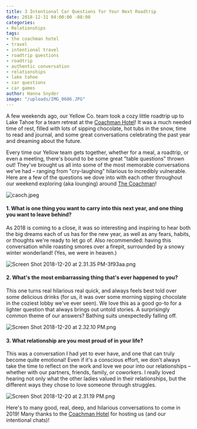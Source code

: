 ```yaml
---
title: 3 Intentional Car Questions for Your Next Roadtrip
date: 2018-12-31 04:00:00 -08:00
categories:
- Relationships
tags:
- the coachman hotel
- travel
- intentional travel
- roadtrip questions
- roadtrip
- authentic conversation
- relationships
- lake tahoe
- car questions
- car games
author: Hanna Snyder
image: "/uploads/IMG_0686.JPG"
---
```


A few weekends ago, our Yellow Co. team took a cozy little roadtrip up to Lake Tahoe for a team retreat at the [Coachman Hotel](https://coachmantahoe.com/)! It was a much needed time of rest, filled with lots of sipping chocolate, hot tubs in the snow, time to read and journal, and some great conversations celebrating the past year and dreaming about the future. 

Every time our Yellow team gets together, whether for a meal, a roadtrip, or even a meeting, there's bound to be some great "table questions" thrown out! They've brought us all into some of the most memorable conversations we've had – ranging from "cry-laughing" hilarious to incredibly vulnerable. Here are a few of the questions we dove into with each other throughout our weekend exploring (aka lounging) around [The Coachman](https://coachmantahoe.com/)!

![caoch.jpeg](/uploads/caoch.jpeg)

#### 1. What is one thing you want to carry into this next year, and one thing you want to leave behind?

As 2018 is coming to a close, it was so interesting and inspiring to hear both the big dreams each of us has for the new year, as well as any fears, habits, or thoughts we're ready to let go of. Also recommended: having this conversation while roasting smores over a firepit, surrounded by a snowy winter wonderland! (Yes, we were in heaven.)

![Screen Shot 2018-12-20 at 2.31.35 PM-3f93aa.png](/uploads/Screen%20Shot%202018-12-20%20at%202.31.35%20PM-3f93aa.png)

#### 2. What's the most embarrassing thing that's ever happened to you?

This one turns real hilarious real quick, and always feels best told over some delicious drinks (for us, it was over some morning sipping chocolate in the coziest lobby we've ever seen). We love this as a good go-to for a lighter question that always brings out untold stories. A surprisingly common theme of our answers? Bathing suits unexpectedly falling off. 

![Screen Shot 2018-12-20 at 2.32.10 PM.png](/uploads/Screen%20Shot%202018-12-20%20at%202.32.10%20PM.png)

#### 3. What relationship are you most proud of in your life?

This was a conversation I had yet to ever have, and one that can truly become quite emotional! Even if it's a conscious effort, we don't always take the time to reflect on the work and love we pour into our relationships – whether with our partners, friends, family, or coworkers. I really loved hearing not only what the other ladies valued in their relationships, but the different ways they chose to love someone through struggles. 

![Screen Shot 2018-12-20 at 2.31.19 PM.png](/uploads/Screen%20Shot%202018-12-20%20at%202.31.19%20PM.png)

Here's to many good, real, deep, and hilarious conversations to come in 2019! Many thanks to the [Coachman Hotel](https://coachmantahoe.com/) for hosting us (and our intentional chats)!